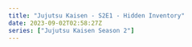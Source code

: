 ```yaml
---
title: "Jujutsu Kaisen - S2E1 - Hidden Inventory"
date: 2023-09-02T02:58:27Z
series: ["Jujutsu Kaisen Season 2"]
---
```


<mux-player stream-type="on-demand"
  src="https://kp3d-my.sharepoint.com/personal/ryoo_kp3d_onmicrosoft_com/_layouts/15/download.aspx?share=EQw-V4VMqhdDpLhcceDnAS4BkUJ5BkIV4--4TN8E-H9syQ" metadata-video-title="Jujutsu Kaisen - S2E1 - Hidden Inventory" prefer-playback="mse" controls>
  </mux-player>
  
  
  <script src="https://cdn.jsdelivr.net/npm/@mux/mux-player"></script>
  
   <script id="EvCSRjbl01ybXmgnRXOHDUBa5a02jl4Pt93PuiPgtnzbM" type="application/ld+json">
 {
  "@context": "https://schema.org/",
  "@type": "VideoObject",
  "name": "Jujutsu Kaisen - S2E1 - Hidden Inventory",
  "contentUrl": "https://stream.mux.com/EvCSRjbl01ybXmgnRXOHDUBa5a02jl4Pt93PuiPgtnzbM.m3u8?quality=auto",
  "thumbnailUrl": "https://www.themoviedb.org/t/p/original/34clsuWvGgJ4UT46eCLfb37HXXi.jpg?width=314&fit_mode=preserve&time=25",
  "uploadDate": "2023-09-02T02:58:27Z",
}

</script>